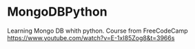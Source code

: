 # MongoDBPython
Learning Mongo DB whith python.
Course from FreeCodeCamp https://www.youtube.com/watch?v=E-1xI85Zog8&t=3966s
